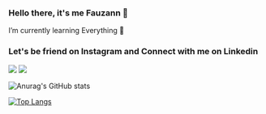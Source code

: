 ### Hello there, it's me Fauzann 👋

I’m currently learning Everything 🌱

<h3>Let's be friend on Instagram and Connect with me on Linkedin</h3>
  <a href= "https://www.linkedin.com/in/fauzannursalma/"><img src="https://img.icons8.com/dusk/48/000000/linkedin.png"/></a>
  <a href= "https://www.instagram.com/fauzannursalma/"><img src="https://img.icons8.com/dusk/48/000000/instagram.png"/></a>

![Anurag's GitHub stats](https://github-readme-stats.vercel.app/api?username=fauzannursalma&show_icons=true&theme=tokyonight)

[![Top Langs](https://github-readme-stats.vercel.app/api/top-langs/?username=fauzannursalma)](https://github.com/anuraghazra/github-readme-stats)
